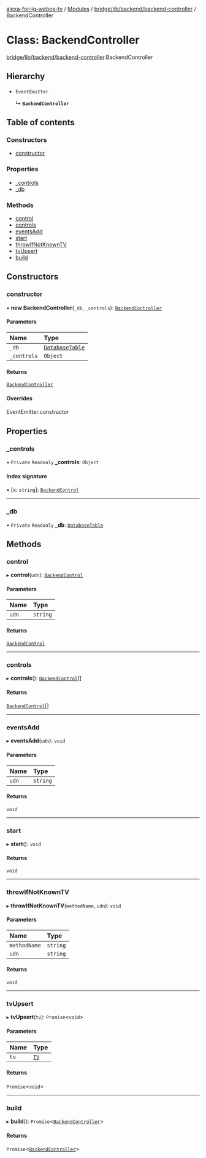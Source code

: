[alexa-for-lg-webos-tv](../README.md) / [Modules](../modules.md) / [bridge/lib/backend/backend-controller](../modules/bridge_lib_backend_backend_controller.md) / BackendController

# Class: BackendController

[bridge/lib/backend/backend-controller](../modules/bridge_lib_backend_backend_controller.md).BackendController

## Hierarchy

- `EventEmitter`

  ↳ **`BackendController`**

## Table of contents

### Constructors

- [constructor](bridge_lib_backend_backend_controller.BackendController.md#constructor)

### Properties

- [\_controls](bridge_lib_backend_backend_controller.BackendController.md#_controls)
- [\_db](bridge_lib_backend_backend_controller.BackendController.md#_db)

### Methods

- [control](bridge_lib_backend_backend_controller.BackendController.md#control)
- [controls](bridge_lib_backend_backend_controller.BackendController.md#controls)
- [eventsAdd](bridge_lib_backend_backend_controller.BackendController.md#eventsadd)
- [start](bridge_lib_backend_backend_controller.BackendController.md#start)
- [throwIfNotKnownTV](bridge_lib_backend_backend_controller.BackendController.md#throwifnotknowntv)
- [tvUpsert](bridge_lib_backend_backend_controller.BackendController.md#tvupsert)
- [build](bridge_lib_backend_backend_controller.BackendController.md#build)

## Constructors

### constructor

• **new BackendController**(`_db`, `_controls`): [`BackendController`](bridge_lib_backend_backend_controller.BackendController.md)

#### Parameters

| Name | Type |
| :------ | :------ |
| `_db` | [`DatabaseTable`](bridge_lib_database.DatabaseTable.md) |
| `_controls` | `Object` |

#### Returns

[`BackendController`](bridge_lib_backend_backend_controller.BackendController.md)

#### Overrides

EventEmitter.constructor

## Properties

### \_controls

• `Private` `Readonly` **\_controls**: `Object`

#### Index signature

▪ [x: `string`]: [`BackendControl`](bridge_lib_backend_backend_control.BackendControl.md)

___

### \_db

• `Private` `Readonly` **\_db**: [`DatabaseTable`](bridge_lib_database.DatabaseTable.md)

## Methods

### control

▸ **control**(`udn`): [`BackendControl`](bridge_lib_backend_backend_control.BackendControl.md)

#### Parameters

| Name | Type |
| :------ | :------ |
| `udn` | `string` |

#### Returns

[`BackendControl`](bridge_lib_backend_backend_control.BackendControl.md)

___

### controls

▸ **controls**(): [`BackendControl`](bridge_lib_backend_backend_control.BackendControl.md)[]

#### Returns

[`BackendControl`](bridge_lib_backend_backend_control.BackendControl.md)[]

___

### eventsAdd

▸ **eventsAdd**(`udn`): `void`

#### Parameters

| Name | Type |
| :------ | :------ |
| `udn` | `string` |

#### Returns

`void`

___

### start

▸ **start**(): `void`

#### Returns

`void`

___

### throwIfNotKnownTV

▸ **throwIfNotKnownTV**(`methodName`, `udn`): `void`

#### Parameters

| Name | Type |
| :------ | :------ |
| `methodName` | `string` |
| `udn` | `string` |

#### Returns

`void`

___

### tvUpsert

▸ **tvUpsert**(`tv`): `Promise`\<`void`\>

#### Parameters

| Name | Type |
| :------ | :------ |
| `tv` | [`TV`](../interfaces/bridge_lib_tv.TV.md) |

#### Returns

`Promise`\<`void`\>

___

### build

▸ **build**(): `Promise`\<[`BackendController`](bridge_lib_backend_backend_controller.BackendController.md)\>

#### Returns

`Promise`\<[`BackendController`](bridge_lib_backend_backend_controller.BackendController.md)\>
